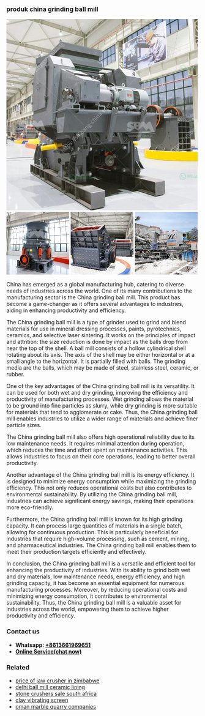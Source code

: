 <h3>produk china grinding ball mill</h3><img src='1708322839.jpg' alt=''><p>China has emerged as a global manufacturing hub, catering to diverse needs of industries across the world. One of its many contributions to the manufacturing sector is the China grinding ball mill. This product has become a game-changer as it offers several advantages to industries, aiding in enhancing productivity and efficiency.</p><p>The China grinding ball mill is a type of grinder used to grind and blend materials for use in mineral dressing processes, paints, pyrotechnics, ceramics, and selective laser sintering. It works on the principles of impact and attrition: the size reduction is done by impact as the balls drop from near the top of the shell. A ball mill consists of a hollow cylindrical shell rotating about its axis. The axis of the shell may be either horizontal or at a small angle to the horizontal. It is partially filled with balls. The grinding media are the balls, which may be made of steel, stainless steel, ceramic, or rubber.</p><p>One of the key advantages of the China grinding ball mill is its versatility. It can be used for both wet and dry grinding, improving the efficiency and productivity of manufacturing processes. Wet grinding allows the material to be ground into fine particles as slurry, while dry grinding is more suitable for materials that tend to agglomerate or cake. Thus, the China grinding ball mill enables industries to utilize a wider range of materials and achieve finer particle sizes.</p><p>The China grinding ball mill also offers high operational reliability due to its low maintenance needs. It requires minimal attention during operation, which reduces the time and effort spent on maintenance activities. This allows industries to focus on their core operations, leading to better overall productivity.</p><p>Another advantage of the China grinding ball mill is its energy efficiency. It is designed to minimize energy consumption while maximizing the grinding efficiency. This not only reduces operational costs but also contributes to environmental sustainability. By utilizing the China grinding ball mill, industries can achieve significant energy savings, making their operations more eco-friendly.</p><p>Furthermore, the China grinding ball mill is known for its high grinding capacity. It can process large quantities of materials in a single batch, allowing for continuous production. This is particularly beneficial for industries that require high-volume processing, such as cement, mining, and pharmaceutical industries. The China grinding ball mill enables them to meet their production targets efficiently and effectively.</p><p>In conclusion, the China grinding ball mill is a versatile and efficient tool for enhancing the productivity of industries. With its ability to grind both wet and dry materials, low maintenance needs, energy efficiency, and high grinding capacity, it has become an essential equipment for numerous manufacturing processes. Moreover, by reducing operational costs and minimizing energy consumption, it contributes to environmental sustainability. Thus, the China grinding ball mill is a valuable asset for industries across the world, empowering them to achieve higher productivity and efficiency.</p><h3>Contact us</h3><ul><li><strong>Whatsapp:&nbsp;<a href="https://wa.me/8613661969651">+8613661969651</a></strong></li><li><a href="https://swt.shibang-china.com/?git&amp;zhl&amp;produk china grinding ball mill"><strong>Online Service(chat now)</strong></a></li></ul><h3>Related</h3><ul><li><a href='price of jaw crusher in zimbabwe.md'>price of jaw crusher in zimbabwe</a></li><li><a href='delhi ball mill ceramic lining.md'>delhi ball mill ceramic lining</a></li><li><a href='stone crushers sale south africa.md'>stone crushers sale south africa</a></li><li><a href='clay vibrating screen.md'>clay vibrating screen</a></li><li><a href='oman marble quarry companies.md'>oman marble quarry companies</a></li></ul>